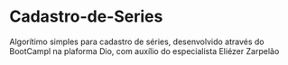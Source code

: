 # Cadastro-de-Series
Algorítimo simples para cadastro de séries, desenvolvido através do BootCampl na plaforma Dio, com auxílio do especialista Eliézer Zarpelão
